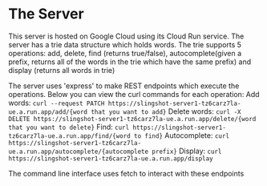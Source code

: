# The Server

This server is hosted on Google Cloud using its Cloud Run service. 
The server has a trie data structure which holds words. The trie supports 5 operations: add, delete, find (returns true/false), autocomplete(given a prefix, returns all of the words in the trie which have the same prefix) and display (returns all words in trie)

The server uses 'express' to make REST endpoints which execute the operations. Below you can view the curl commands for each operation:
Add words: `curl --request PATCH https://slingshot-server1-tz6carz7la-ue.a.run.app/add/{word that you want to add}`
Delete words: `curl -X DELETE https://slingshot-server1-tz6carz7la-ue.a.run.app/delete/{word that you want to delete}`
Find: `curl https://slingshot-server1-tz6carz7la-ue.a.run.app/find/{word to find}`
Autocomplete: `curl https://slingshot-server1-tz6carz7la-ue.a.run.app/autocomplete/{autocomplete prefix}`
Display: `curl https://slingshot-server1-tz6carz7la-ue.a.run.app/display`

The command line interface uses fetch to interact with these endpoints
